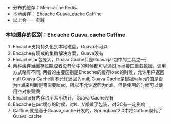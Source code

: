 - 分布式缓存：Memcache Redis
- 本地缓存： Ehcache Guava_cache  Caffine
- 以上会一一实践


### 本地缓存的区别：Ehcache Guava_cache Caffine
1. Ehcache支持持久化到本地磁盘，Guava不可以
2. Ehcache有现成的集群解决方案，Guava没有
3. Ehcache jar包庞大，Guava Cache只是Guava jar包中的工具之一;
4. 两种缓存当缓存过期或者没有命中的时候都可以通过load接口重载数据，调用方式略有不同;
两者的主要区别是Ehcache的缓存load的时候，允许用户返回null Guava Cache则不允许返回为null;
Guava Cache是根据value的值是否为null来判断是否需要load，所以不允许返回为null，但是使用的时候可以使用空对象替换
5. Ehcache有内存占用大小统计，Guava Cache没有
6. Ehcache在put缓存的时候，对K、V都做了包装，对GC有一定影响
7. Caffine 就是基于Guava_cache开发的，Springboot2.0中将Caffine取代了Guava_cache

